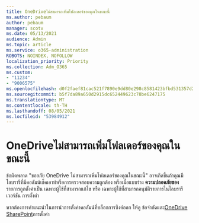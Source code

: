 ```yaml
---
title: OneDriveไม่สามารถเพิ่มโฟลเดอร์ของคุณในขณะนี้
ms.author: pebaum
author: pebaum
manager: scotv
ms.date: 05/13/2021
audience: Admin
ms.topic: article
ms.service: o365-administration
ROBOTS: NOINDEX, NOFOLLOW
localization_priority: Priority
ms.collection: Adm_O365
ms.custom:
- "11234"
- "9006575"
ms.openlocfilehash: d0f2faef81cac521f7890e9dd80e298c8581423bfbd531357d22f9e30ac89898
ms.sourcegitcommit: b5f7da89a650d2915dc652449623c78be6247175
ms.translationtype: MT
ms.contentlocale: th-TH
ms.lasthandoff: 08/05/2021
ms.locfileid: "53984912"
---
```

# <a name="onedrive-cant-add-your-folder-right-now"></a>OneDriveไม่สามารถเพิ่มโฟลเดอร์ของคุณในขณะนี้

ข้อผิดพลาด "ขออภัย OneDrive ไม่สามารถเพิ่มโฟลเดอร์ของคุณในขณะนี้" อาจเกิดขึ้นถ้าคุณมีไลบรารีที่มีคอลัมน์เช็คเอาท์หรือการตรวจสอบความถูกต้อง หรือเมื่อแบบร่าง **ความปลอดภัยของ** รายการถูกตั้งค่าเป็น เฉพาะผู้ใช้ที่สามารถแก้ไข หรือ เฉพาะผู้ใช้ที่สามารถอนุมัติรายการในไลบรารีเวอร์ชัน การตั้งค่า 

หากต้องการคําแนะนําในการนําการตั้งค่าคอลัมน์ที่บล็อกการซิงค์ออก ให้ดู ข้อจํากัดและ[OneDrive SharePoint](https://support.microsoft.com/office/64883a5d-228e-48f5-b3d2-eb39e07630fa)การตั้งค่า

